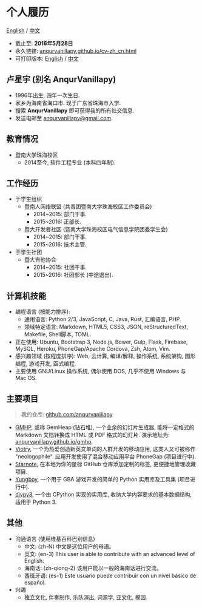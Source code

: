 # 个人履历

[English](cv.html) / [中文](cv-zh_cn.html)

- 截止至: **2016年5月28日**
- 永久链接: [anqurvanillapy.github.io/cv-zh_cn.html](https://anqurvanillapy.github.io/cv-zh_cn.html)
- 可打印版本: [English](printable/cv.html) / [中文](printable/cv-zh_cn.html)

## 卢星宇 (别名 AnqurVanillapy)

- 1996年出生, 四年一次生日.
- 家乡为海南省海口市. 现于广东省珠海市入学.
- 搜索 **AnqurVanillapy** 即可获得我的所有社交信息.
- 发送电邮至 [anqurvanillapy@gmail.com](mailto:anqurvanillapy@gmail.com).

## 教育情况

- 暨南大学珠海校区
    + 2014至今, 软件工程专业 (本科四年制).

## 工作经历

- 于学生组织
    + 暨南人网络联盟 (共青团暨南大学珠海校区工作委员会)
        + 2014~2015: 部门干事.
        + 2015~2016: 正部长.
    + 暨大开发者社区 (暨南大学珠海校区电气信息学院团委学生会)
        + 2014~2015: 部门干事.
        + 2015~2016: 技术主管.
- 于学生社团
    + 暨大吉他协会
        + 2014~2015: 社团干事.
        + 2015~2016: 社团部长 (中途退出).

## 计算机技能

- 编程语言 (按能力排序):
    + 通用语言: Python 2/3, JavaScript, C, Java, Rust, 汇编语言, PHP.
    + 领域特定语言: Markdown, HTML5, CSS3, JSON, reStructuredText, Makefile,
    Shell脚本, TOML.
- 正在使用: Ubuntu, Bootstrap 3, Node.js, Bower, Gulp, Flask, Firebase, MySQL,
Heroku, PhoneGap/Apache Cordova, Zsh, Atom, Vim.
- 感兴趣领域 (按程度排序): Web, 云计算, 编译/解释, 操作系统, 系统架构, 图形编程, 游戏开发,
函式编程.
- 主要使用 GNU/Linux 操作系统, 偶尔使用 DOS, 几乎不使用 Windows 与 Mac OS.

## 主要项目

> 我的仓库: [github.com/anqurvanillapy](https://github.com/anqurvanillapy?tab=repositories)

- [GMHP](https://github.com/anqurvanillapy/gmhp), 或称 GemHeap (钻石堆),
一个业余的幻灯片生成器, 能将一定格式的 Markdown 文档转换成 HTML 或 PDF 格式的幻灯片.
演示地址为: [anqurvanillapy.github.io/gmhp](https://anqurvanillapy.github.io/gmhp).
- [Viotry](https://github.com/anqurvanillapy/viotry),
一个为热爱创造新英文单词的人群开发的移动应用, 这类人又可被称作 "neologophile".
应用开发使用了混合移动应用平台 PhoneGap (项目进行中).
- [Starnote](https://github.com/anqurvanillapy/starnote), 在本地为你的星标 GitHub
仓库添加定制的标签, 更便捷地管理收藏项目.
- [Yungboy](https://github.com/anqurvanillapy/yungboy), 一个用于 GBA
游戏开发的简单的 Python 实用库及工具集 (项目进行中).
- [diypy3](https://github.com/anqurvanillapy/diypy3), 一个由 CPython
实现的实用库, 收纳大学内容要求的基本数据结构, 适用于 Python 3.

## 其他

- 沟通语言 (使用维基百科巴别信息)
    + 中文: (zh-N) 中文是这位用户的母语。
    + 英文: (en-3) This user is able to contribute with an advanced level of
    English.
    + 海南话: (zh-qiong-2) 该用户能以一般的海南话进行交流。
    + 西班牙语: (es-1) Este usuario puede contribuir con un nivel básico de
    español.
- 兴趣
    + 独立文化, 伴奏制作, 乐队演出, 词源学, 亚文化, 模因.
